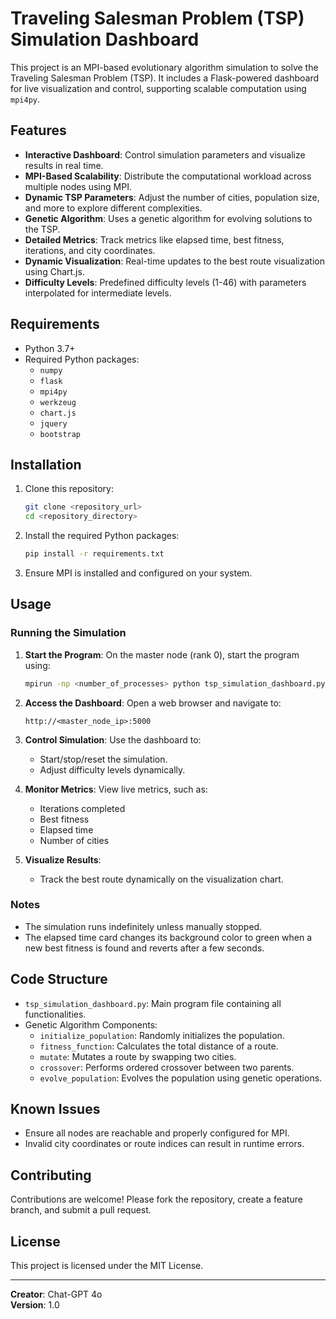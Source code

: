
# Traveling Salesman Problem (TSP) Simulation Dashboard

This project is an MPI-based evolutionary algorithm simulation to solve the Traveling Salesman Problem (TSP). It includes a Flask-powered dashboard for live visualization and control, supporting scalable computation using `mpi4py`.

## Features

- **Interactive Dashboard**: Control simulation parameters and visualize results in real time.
- **MPI-Based Scalability**: Distribute the computational workload across multiple nodes using MPI.
- **Dynamic TSP Parameters**: Adjust the number of cities, population size, and more to explore different complexities.
- **Genetic Algorithm**: Uses a genetic algorithm for evolving solutions to the TSP.
- **Detailed Metrics**: Track metrics like elapsed time, best fitness, iterations, and city coordinates.
- **Dynamic Visualization**: Real-time updates to the best route visualization using Chart.js.
- **Difficulty Levels**: Predefined difficulty levels (1-46) with parameters interpolated for intermediate levels.

## Requirements

- Python 3.7+
- Required Python packages:
  - `numpy`
  - `flask`
  - `mpi4py`
  - `werkzeug`
  - `chart.js`
  - `jquery`
  - `bootstrap`

## Installation

1. Clone this repository:
   ```bash
   git clone <repository_url>
   cd <repository_directory>
   ```

2. Install the required Python packages:
   ```bash
   pip install -r requirements.txt
   ```

3. Ensure MPI is installed and configured on your system.

## Usage

### Running the Simulation

1. **Start the Program**:
   On the master node (rank 0), start the program using:
   ```bash
   mpirun -np <number_of_processes> python tsp_simulation_dashboard.py
   ```

2. **Access the Dashboard**:
   Open a web browser and navigate to:
   ```
   http://<master_node_ip>:5000
   ```

3. **Control Simulation**:
   Use the dashboard to:
   - Start/stop/reset the simulation.
   - Adjust difficulty levels dynamically.

4. **Monitor Metrics**:
   View live metrics, such as:
   - Iterations completed
   - Best fitness
   - Elapsed time
   - Number of cities

5. **Visualize Results**:
   - Track the best route dynamically on the visualization chart.

### Notes

- The simulation runs indefinitely unless manually stopped.
- The elapsed time card changes its background color to green when a new best fitness is found and reverts after a few seconds.

## Code Structure

- `tsp_simulation_dashboard.py`: Main program file containing all functionalities.
- Genetic Algorithm Components:
  - `initialize_population`: Randomly initializes the population.
  - `fitness_function`: Calculates the total distance of a route.
  - `mutate`: Mutates a route by swapping two cities.
  - `crossover`: Performs ordered crossover between two parents.
  - `evolve_population`: Evolves the population using genetic operations.

## Known Issues

- Ensure all nodes are reachable and properly configured for MPI.
- Invalid city coordinates or route indices can result in runtime errors.

## Contributing

Contributions are welcome! Please fork the repository, create a feature branch, and submit a pull request.

## License

This project is licensed under the MIT License.

---

**Creator**: Chat-GPT 4o  
**Version**: 1.0  

